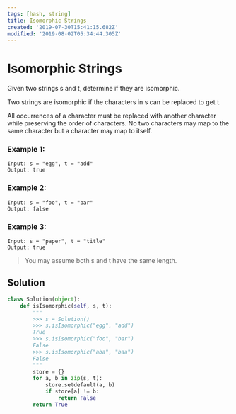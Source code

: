 ```yaml
---
tags: [hash, string]
title: Isomorphic Strings
created: '2019-07-30T15:41:15.682Z'
modified: '2019-08-02T05:34:44.305Z'
---
```


#  Isomorphic Strings

Given two strings s and t, determine if they are isomorphic.

Two strings are isomorphic if the characters in s can be replaced to get t.

All occurrences of a character must be replaced with another character while preserving the order of characters. No two characters may map to the same character but a character may map to itself.

### Example 1:

```
Input: s = "egg", t = "add"
Output: true
```

### Example 2:

```
Input: s = "foo", t = "bar"
Output: false
```

### Example 3:

```
Input: s = "paper", t = "title"
Output: true
```

> You may assume both s and t have the same length.

## Solution


```py
class Solution(object):
    def isIsomorphic(self, s, t):
        """
        >>> s = Solution()
        >>> s.isIsomorphic("egg", "add")
        True
        >>> s.isIsomorphic("foo", "bar")
        False
        >>> s.isIsomorphic("aba", "baa")
        False
        """
        store = {}
        for a, b in zip(s, t):
            store.setdefault(a, b)
            if store[a] != b:
                return False
        return True
```
